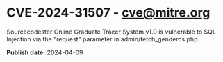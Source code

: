 # CVE-2024-31507 - cve@mitre.org

Sourcecodester Online Graduate Tracer System v1.0 is vulnerable to SQL Injection via the "request" parameter in admin/fetch_gendercs.php.

**Publish date:** 2024-04-09
